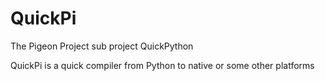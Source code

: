 # QuickPi
The Pigeon Project sub project QuickPython

QuickPi is a quick compiler from Python to native or some other platforms
